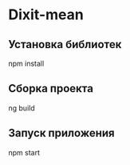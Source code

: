 # Dixit-mean

## Установка библиотек

npm install

## Сборка проекта

ng build

## Запуск приложения

npm start

